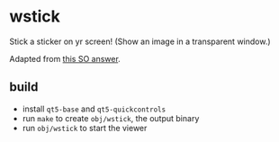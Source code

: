 # wstick

Stick a sticker on yr screen! (Show an image in a transparent window.)

Adapted from [this SO answer](https://stackoverflow.com/a/7613672).

## build

- install `qt5-base` and `qt5-quickcontrols`
- run `make` to create `obj/wstick`, the output binary
- run `obj/wstick` to start the viewer
